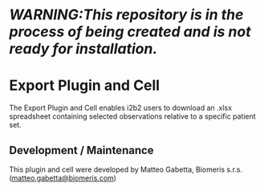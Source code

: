 # _WARNING:This repository is in the process of being created and is not ready for installation._


# Export Plugin and Cell

The Export Plugin and Cell enables i2b2 users to download an .xlsx spreadsheet containing selected observations relative to a specific patient set. 


## Development / Maintenance
This plugin and cell were developed by Matteo Gabetta, Biomeris s.r.s. (matteo.gabetta@biomeris.com)
